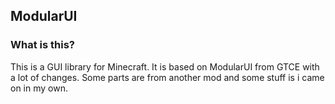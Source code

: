 ## ModularUI

### What is this?

This is a GUI library for Minecraft. It is based on ModularUI from GTCE with a lot of changes. Some parts are from another mod and some stuff is i came on in my own.
